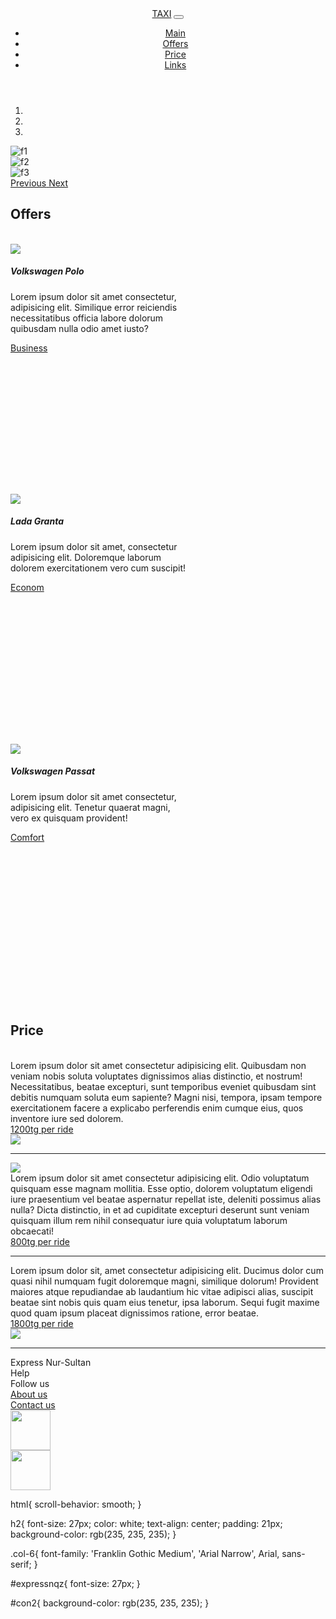<!DOCTYPE html>
<html lang="en">
<head>
  <meta charset="UTF-8">
  <meta name="viewport" content="width=device-width, initial-scale=1.0">
  <link rel="stylesheet" href="lp.css">
  <link rel="stylesheet" href="https://maxcdn.bootstrapcdn.com/bootstrap/4.0.0/css/bootstrap.min.css" integrity="sha384-Gn5384xqQ1aoWXA+058RXPxPg6fy4IWvTNh0E263XmFcJlSAwiGgFAW/dAiS6JXm" crossorigin="anonymous">
  <script src="https://cdn.jsdelivr.net/npm/bootstrap@5.0.0-beta1/dist/js/bootstrap.bundle.min.js" integrity="sha384-ygbV9kiqUc6oa4msXn9868pTtWMgiQaeYH7/t7LECLbyPA2x65Kgf80OJFdroafW" crossorigin="anonymous"></script>
  <title>Express Nur-Sultan</title>
</head>
<body>
  <header>
    <nav class="navbar navbar-expand-lg navbar-dark bg-dark">
      <div class="container-fluid">
        <a class="navbar-brand" href="#">TAXI</a>
        <button class="navbar-toggler" type="button" data-bs-toggle="collapse" data-bs-target="#navbarSupportedContent" aria-controls="navbarSupportedContent" aria-expanded="f alse" aria-label="Toggle navigation">
          <span class="navbar-toggler-icon"></span>
        </button>
        <form class="d-flex">
        <div class="collapse navbar-collapse" id="navbarSupportedContent">
          <ul class="navbar-nav me-auto mb-2 mb-lg-0">
            <li class="nav-item">
              <a class="nav-link active" aria-current="page" href="#carouselExampleControls">Main</a>
            </li>
            <li class="nav-item">
              <a class="nav-link active" href="#offers">Offers</a>
            </li>
            <li class="nav-item">
              <a class="nav-link active" href="#price">Price</a>
            </li>
            <li class="nav-item">
              <a class="nav-link active" href="#expressnqz">Links</a>
            </li>
          </ul>
        </div>
        </form>
      </div>
    </nav>
  </header>
<section class="car-div">
  <div id="carouselExampleControls" class="carousel slide" data-bs-ride="carousel">
    <ol class="carousel-indicators">
      <li data-bs-target="#carouselExampleIndicators" data-bs-slide-to="0" class="active"></li>
      <li data-bs-target="#carouselExampleIndicators" data-bs-slide-to="1"></li>
      <li data-bs-target="#carouselExampleIndicators" data-bs-slide-to="2"></li>
    </ol>
    <div class="carousel-inner">
      <div class="carousel-item active">
        <img src="https://strg2.nm.kz/neofiles/serve-image/5f36663f089e710006dece5a/1190x500/q90" class="d-block w-100" alt="f1">
      </div>
      <div class="carousel-item">
        <img src="https://static.lada.ru/images_new/cars/about/granta/g_se/v1_gsed.jpg" class="d-block w-100" alt="f2">
      </div>
      <div class="carousel-item">
        <img src="https://autoua.net/media/uploads/vw/2019-vw-passat-variant-r-line-edition.jpg" class="d-block w-100" alt="f3">
      </div>
    </div>
    <a class="carousel-control-prev" href="#carouselExampleControls" role="button" data-bs-slide="prev">
      <span class="carousel-control-prev-icon" aria-hidden="true"></span>
      <span class="visually-hidden">Previous</span>
    </a>
    <a class="carousel-control-next" href="#carouselExampleControls" role="button" data-bs-slide="next">
      <span class="carousel-control-next-icon" aria-hidden="true"></span>
      <span class="visually-hidden">Next</span>
    </a>
  </div>
</section>
<h2 id="offers">Offers</h2>
<br>  
<div class="row">
  <div class="col">
    <div class="card mx-auto" style="width: 18rem; height: 25rem;">
      <img src="https://strg2.nm.kz/neofiles/serve-image/5f36663f089e710006dece5a/1190x500/q90" class="card-img-top">
      <div class="card-body">
        <h5 class="card-title">Volkswagen Polo</h5>
        <p class="card-text">Lorem ipsum dolor sit amet consectetur, adipisicing elit. Similique error reiciendis necessitatibus officia labore dolorum quibusdam nulla odio amet iusto?
        </p>
        <a href="#carouselExampleControls" class="btn btn-primary">Business</a>
      </div>
    </div>
  </div>
  <div class="col">
    <div class="card mx-auto" style="width: 18rem; height: 25rem;">
      <img src="https://static.lada.ru/images_new/cars/about/granta/g_se/v1_gsed.jpg" class="card-img-top">
      <div class="card-body">
        <h5 class="card-title">Lada Granta</h5>
        <p class="card-text">Lorem ipsum dolor sit amet, consectetur adipisicing elit. Doloremque laborum dolorem exercitationem vero cum suscipit!</p>
        <a href="#carouselExampleControls" class="btn btn-primary">Econom</a>
      </div>
    </div>
  </div>
  <div class="col">
    <div class="card mx-auto" style="width: 18rem; height: 25rem;">
      <img src="https://autoua.net/media/uploads/vw/2019-vw-passat-variant-r-line-edition.jpg" class="card-img-top">
      <div class="card-body">
        <h5 class="card-title">Volkswagen Passat</h5>
        <p class="card-text">Lorem ipsum dolor sit amet consectetur, adipisicing elit. Tenetur quaerat magni, vero ex quisquam provident!</p>
        <a href="#carouselExampleControls" class="btn btn-primary">Comfort</a>
      </div>
    </div>
  </div>
</div>
<br>
<h2 id="price">Price</h2>
<br>
<div class="container">
  <div class="row">
    <div class="col-6">Lorem ipsum dolor sit amet consectetur adipisicing elit. Quibusdam non veniam nobis soluta voluptates dignissimos alias distinctio, et nostrum! Necessitatibus, beatae excepturi, sunt temporibus eveniet quibusdam sint debitis numquam soluta eum sapiente? Magni nisi, tempora, ipsam tempore exercitationem facere a explicabo perferendis enim cumque eius, quos inventore iure sed dolorem. <br>
      <a href="#carouselExampleControls" class="btn btn-primary">1200tg per ride</a> 
    </div>
    <div class="col-6"><img src="https://autoua.net/media/uploads/vw/2019-vw-passat-variant-r-line-edition.jpg" class="card-img-top"></div>
  </div>
</div>
  <hr>  
<div class="container">
  <div class="row">
    <div class="col-6"><img src="https://static.lada.ru/images_new/cars/about/granta/g_se/v1_gsed.jpg" class="card-img-top"></div>
    <div class="col-6">Lorem ipsum dolor sit amet consectetur adipisicing elit. Odio voluptatum quisquam esse magnam mollitia. Esse optio, dolorem voluptatum eligendi iure praesentium vel beatae aspernatur repellat iste, deleniti possimus alias nulla? Dicta distinctio, in et ad cupiditate excepturi deserunt sunt veniam quisquam illum rem nihil consequatur iure quia voluptatum laborum obcaecati! <br>
      <a href="#carouselExampleControls" class="btn btn-primary">800tg per ride</a>
    </div>
  </div>
</div>
  <hr>
<div class="container">
  <div class="row">
    <div class="col-6">Lorem ipsum dolor sit, amet consectetur adipisicing elit. Ducimus dolor cum quasi nihil numquam fugit doloremque magni, similique dolorum! Provident maiores atque repudiandae ab laudantium hic vitae adipisci alias, suscipit beatae sint nobis quis quam eius tenetur, ipsa laborum. Sequi fugit maxime quod quam ipsum placeat dignissimos ratione, error beatae. <br>
      <a href="#carouselExampleControls" class="btn btn-primary">1800tg per ride</a>
    </div>
    <div class="col-6"><img src="https://strg2.nm.kz/neofiles/serve-image/5f36663f089e710006dece5a/1190x500/q90" class="card-img-top"></div>
  </div>
</div>
<hr>
</body>
<footer>
  <div class="container" id="con2">
    <div class="row">
      <div class="col-6 col-md-4" id="expressnqz">Express Nur-Sultan</div>
      <div class="col-6 col-md-4" id="expressnqz">Help</div>
      <div class="col-6 col-md-4" id="expressnqz">Follow us</div>
    </div>
    <div class="row">
      <div class="col-6 col-md-4"><a href="#carouselExampleControls">About us</a></div>
      <div class="col-6 col-md-4"><a href="mailto: rrruslaaan@gmail.com" target="_blank">Contact us</a></div>
      <div class="col-6 col-md-4"><a href="https://t.me/rrrruslaaan" target="_blank"><img src="http://pngimg.com/uploads/telegram/telegram_PNG35.png" height="64px"></a><br><a href="https://www.instagram.com/rrruslaaan/" target="_blank">
        <img src="https://www.instagram.com/static/images/ico/favicon-192.png/68d99ba29cc8.png" height="64px">
    </a></div>
    </div>
  </div>
</footer>
</html>

html{
  scroll-behavior: smooth;
}

h2{
  font-size: 27px;
  color: white;
  text-align: center;
  padding: 21px;
  background-color: rgb(235, 235, 235);
}

.col-6{
  font-family: 'Franklin Gothic Medium', 'Arial Narrow', Arial, sans-serif;
}

#expressnqz{
  font-size: 27px;
}

#con2{
  background-color: rgb(235, 235, 235);
}
